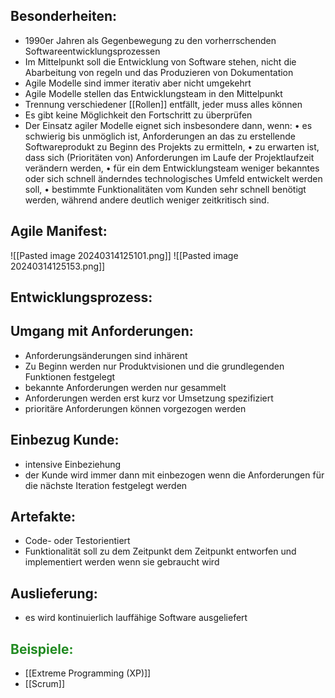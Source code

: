 ## Besonderheiten:
- 1990er Jahren als Gegenbewegung zu den vorherrschenden Softwareentwicklungsprozessen
- Im Mittelpunkt soll die Entwicklung von Software stehen, nicht die Abarbeitung von regeln und das Produzieren von Dokumentation
- Agile Modelle sind immer iterativ aber nicht umgekehrt
- Agile Modelle stellen das Entwicklungsteam in den Mittelpunkt
- Trennung verschiedener [[Rollen]] entfällt, jeder muss alles können
- Es gibt keine Möglichkeit den Fortschritt zu überprüfen
- Der Einsatz agiler Modelle eignet sich insbesondere dann, wenn:
	• es schwierig bis unmöglich ist, Anforderungen an das zu erstellende Softwareprodukt zu Beginn des Projekts zu ermitteln,
	• zu erwarten ist, dass sich (Prioritäten von) Anforderungen im Laufe der Projektlaufzeit verändern werden,
	• für ein dem Entwicklungsteam weniger bekanntes oder sich schnell änderndes technologisches Umfeld entwickelt werden soll,
	• bestimmte Funktionalitäten vom Kunden sehr schnell benötigt werden, während andere deutlich weniger zeitkritisch sind.

## Agile Manifest:
![[Pasted image 20240314125101.png]]
![[Pasted image 20240314125153.png]]

## Entwicklungsprozess:


## Umgang mit Anforderungen:
- Anforderungsänderungen sind inhärent
- Zu Beginn werden nur Produktvisionen und die grundlegenden Funktionen festgelegt
- bekannte Anforderungen werden nur gesammelt
- Anforderungen werden erst kurz vor Umsetzung spezifiziert
- prioritäre Anforderungen können vorgezogen werden


## Einbezug Kunde:
- intensive Einbeziehung
- der Kunde wird immer dann mit einbezogen wenn die Anforderungen für die nächste Iteration festgelegt werden

## Artefakte:
- Code- oder Testorientiert
- Funktionalität soll zu dem Zeitpunkt dem Zeitpunkt entworfen und implementiert werden wenn sie gebraucht wird

## Auslieferung:
- es wird kontinuierlich lauffähige Software ausgeliefert


## <font color="228B22">Beispiele:</font>
- [[Extreme Programming (XP)]]
- [[Scrum]]